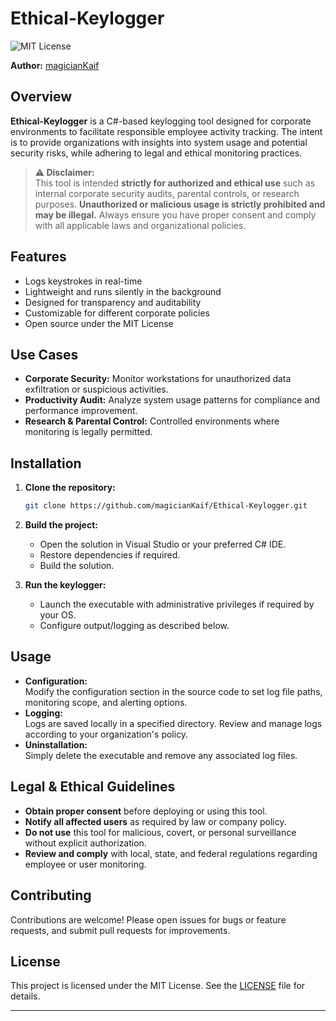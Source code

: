 # Ethical-Keylogger

![MIT License](https://img.shields.io/badge/license-MIT-green.svg)

**Author:** [magicianKaif](https://github.com/magicianKaif)

## Overview

**Ethical-Keylogger** is a C#-based keylogging tool designed for corporate environments to facilitate responsible employee activity tracking. The intent is to provide organizations with insights into system usage and potential security risks, while adhering to legal and ethical monitoring practices.

> **⚠️ Disclaimer:**  
> This tool is intended **strictly for authorized and ethical use** such as internal corporate security audits, parental controls, or research purposes. **Unauthorized or malicious usage is strictly prohibited and may be illegal.** Always ensure you have proper consent and comply with all applicable laws and organizational policies.

## Features

- Logs keystrokes in real-time
- Lightweight and runs silently in the background
- Designed for transparency and auditability
- Customizable for different corporate policies
- Open source under the MIT License

## Use Cases

- **Corporate Security:** Monitor workstations for unauthorized data exfiltration or suspicious activities.
- **Productivity Audit:** Analyze system usage patterns for compliance and performance improvement.
- **Research & Parental Control:** Controlled environments where monitoring is legally permitted.

## Installation

1. **Clone the repository:**
   ```bash
   git clone https://github.com/magicianKaif/Ethical-Keylogger.git
   ```

2. **Build the project:**
   - Open the solution in Visual Studio or your preferred C# IDE.
   - Restore dependencies if required.
   - Build the solution.

3. **Run the keylogger:**
   - Launch the executable with administrative privileges if required by your OS.
   - Configure output/logging as described below.

## Usage

- **Configuration:**  
  Modify the configuration section in the source code to set log file paths, monitoring scope, and alerting options.
- **Logging:**  
  Logs are saved locally in a specified directory. Review and manage logs according to your organization's policy.
- **Uninstallation:**  
  Simply delete the executable and remove any associated log files.

## Legal & Ethical Guidelines

- **Obtain proper consent** before deploying or using this tool.
- **Notify all affected users** as required by law or company policy.
- **Do not use** this tool for malicious, covert, or personal surveillance without explicit authorization.
- **Review and comply** with local, state, and federal regulations regarding employee or user monitoring.

## Contributing

Contributions are welcome! Please open issues for bugs or feature requests, and submit pull requests for improvements.

## License

This project is licensed under the MIT License. See the [LICENSE](LICENSE) file for details.

---


